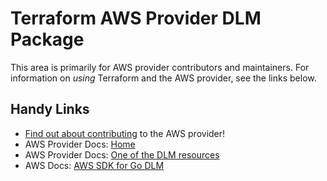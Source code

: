 # Terraform AWS Provider DLM Package

This area is primarily for AWS provider contributors and maintainers. For information on _using_ Terraform and the AWS provider, see the links below.

## Handy Links

* [Find out about contributing](https://hashicorp.github.io/terraform-provider-aws/#contribute) to the AWS provider!
* AWS Provider Docs: [Home](https://registry.terraform.io/providers/hashicorp/aws/latest/docs)
* AWS Provider Docs: [One of the DLM resources](https://registry.terraform.io/providers/hashicorp/aws/latest/docs/resources/dlm_lifecycle_policy)
* AWS Docs: [AWS SDK for Go DLM](https://docs.aws.amazon.com/sdk-for-go/api/service/dlm/)
